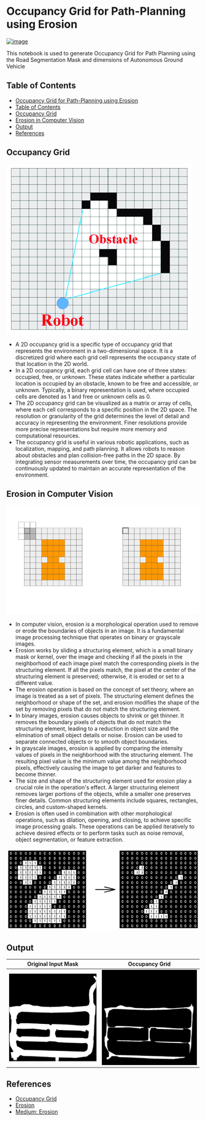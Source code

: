 # Occupancy Grid for Path-Planning using Erosion

[![image](https://colab.research.google.com/assets/colab-badge.svg)]()

This notebook is used to generate Occupancy Grid for Path Planning using the Road Segmentation Mask and dimensions of Autonomous Ground Vehicle



## Table of Contents
- [Occupancy Grid for Path-Planning using Erosion](#occupancy-grid-for-path-planning-using-erosion)
- [Table of Contents](#table-of-contents)
- [Occupancy Grid](#occupancy-grid)
- [Erosion in Computer Vision](#erosion-in-computer-vision)
- [Output](#output)
- [References](#references)



## Occupancy Grid

![Occupancy Grid](./assets/example_occupancy_grid.png)

* A 2D occupancy grid is a specific type of occupancy grid that represents the environment in a two-dimensional space. It is a discretized grid where each grid cell represents the occupancy state of that location in the 2D world.
* In a 2D occupancy grid, each grid cell can have one of three states: occupied, free, or unknown. These states indicate whether a particular location is occupied by an obstacle, known to be free and accessible, or unknown. Typically, a binary representation is used, where occupied cells are denoted as 1 and free or unknown cells as 0.
* The 2D occupancy grid can be visualized as a matrix or array of cells, where each cell corresponds to a specific position in the 2D space. The resolution or granularity of the grid determines the level of detail and accuracy in representing the environment. Finer resolutions provide more precise representations but require more memory and computational resources.
* The occupancy grid is useful in various robotic applications, such as localization, mapping, and path planning. It allows robots to reason about obstacles and plan collision-free paths in the 2D space. By integrating sensor measurements over time, the occupancy grid can be continuously updated to maintain an accurate representation of the environment.



## Erosion in Computer Vision

![Erosion](./assets/erosion.gif)

* In computer vision, erosion is a morphological operation used to remove or erode the boundaries of objects in an image. It is a fundamental image processing technique that operates on binary or grayscale images.
* Erosion works by sliding a structuring element, which is a small binary mask or kernel, over the image and checking if all the pixels in the neighborhood of each image pixel match the corresponding pixels in the structuring element. If all the pixels match, the pixel at the center of the structuring element is preserved; otherwise, it is eroded or set to a different value.
* The erosion operation is based on the concept of set theory, where an image is treated as a set of pixels. The structuring element defines the neighborhood or shape of the set, and erosion modifies the shape of the set by removing pixels that do not match the structuring element.
* In binary images, erosion causes objects to shrink or get thinner. It removes the boundary pixels of objects that do not match the structuring element, leading to a reduction in object size and the elimination of small object details or noise. Erosion can be used to separate connected objects or to smooth object boundaries.
* In grayscale images, erosion is applied by comparing the intensity values of pixels in the neighborhood with the structuring element. The resulting pixel value is the minimum value among the neighborhood pixels, effectively causing the image to get darker and features to become thinner.
* The size and shape of the structuring element used for erosion play a crucial role in the operation's effect. A larger structuring element removes larger portions of the objects, while a smaller one preserves finer details. Common structuring elements include squares, rectangles, circles, and custom-shaped kernels.
* Erosion is often used in combination with other morphological operations, such as dilation, opening, and closing, to achieve specific image processing goals. These operations can be applied iteratively to achieve desired effects or to perform tasks such as noise removal, object segmentation, or feature extraction.

![Erosion 2](./assets/erosion2.png)



## Output
Original Input Mask                        | Occupancy Grid
:------------------------------------------:|:-------------------------------------------:
![Original Input Mask](./assets/mask.jpg) | ![Occupancy Grid](./assets/occupancy_grid.png)




## References

* [Occupancy Grid](https://in.mathworks.com/help/robotics/ug/occupancy-grids.html)
* [Erosion](https://www.geeksforgeeks.org/erosion-dilation-images-using-opencv-python/)
* [Medium: Erosion](https://towardsdatascience.com/image-processing-part-3-dbf103622909)